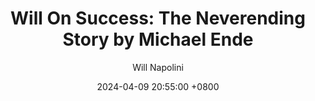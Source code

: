 ---
title: "Will On Success: The Neverending Story by Michael Ende"
author: Will Napolini
date: 2024-04-09 20:55:00 +0800
categories: [Mindset, Book-summaries]
tags:
  [
    the-neverending-story,
    michael-ende,
    fantasy-literature,
    childrens-books,
    fiction,
    imagination,
    adventure,
    coming-of-age,
    magical-realism,
    book-reviews,
    young-adult,
    classic-books,
    atreyu,
    falkor,
    moon-child
  ]
image: https://pbs.twimg.com/media/GO2DdjaWUAAS5Ik?format=jpg&name=large
alt: "Will On Success: The Neverending Story by Michael Ende"
fallback:
  - 
  # Replace with the URL of your backup image
  -
  # Replace with the URL of your backup image
---